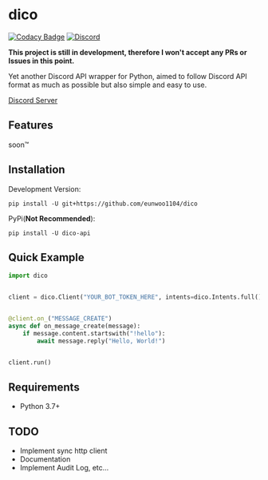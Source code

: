 # dico
[![Codacy Badge](https://app.codacy.com/project/badge/Grade/0eff61ab0fd741ff8e13a086699d6672)](https://www.codacy.com/gh/eunwoo1104/dico/dashboard?utm_source=github.com&amp;utm_medium=referral&amp;utm_content=eunwoo1104/dico&amp;utm_campaign=Badge_Grade)
[![Discord](https://img.shields.io/discord/832488748843401217)](https://discord.gg/QH4AXNySpB)

**This project is still in development, therefore I won't accept any PRs or Issues in this point.**

Yet another Discord API wrapper for Python, aimed to follow Discord API format as much as possible but also simple and easy to use.

[Discord Server](https://discord.gg/QH4AXNySpB)

## Features
soon™

## Installation
Development Version:
```
pip install -U git+https://github.com/eunwoo1104/dico
```
PyPi(**Not Recommended**):
```
pip install -U dico-api
```

## Quick Example
```py
import dico


client = dico.Client("YOUR_BOT_TOKEN_HERE", intents=dico.Intents.full())


@client.on_("MESSAGE_CREATE")
async def on_message_create(message):
    if message.content.startswith("!hello"):
        await message.reply("Hello, World!")


client.run()
```

## Requirements
- Python 3.7+

## TODO
- Implement sync http client
- Documentation
- Implement Audit Log, etc...
